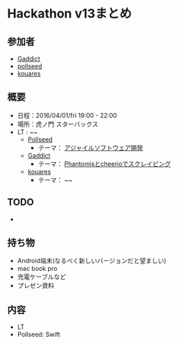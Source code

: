 # Hackathon v13まとめ

## 参加者
* [Gaddict](https://github.com/Gaddict)
* [pollseed](https://github.com/pollseed)
* [kouares](https://github.com/kouares)

## 概要
* 日程：2016/04/01/fri 19:00 - 22:00
* 場所：虎ノ門 スターバックス
* LT : 
~~
  * [Pollseed](https://github.com/pollseed)
    * テーマ： [アジャイルソフトウェア開発]()
  * [Gaddict](https://github.com/Gaddict)
    * テーマ： [Phantomjsとcheerioでスクレイピング]()
  * [kouares](https://github.com/kouares)
    * テーマ： []()
~~

## TODO
* 

## 持ち物
* Android端末(なるべく新しいバージョンだと望ましい)
* mac book pro
* 充電ケーブルなど
* プレゼン資料

## 内容
* LT
* Pollseed: Swift
